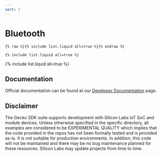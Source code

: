 ```yaml
---
sort: 2
---
```


# Bluetooth


```
{% raw %}{% include list.liquid all=true %}{% endraw %}

{% include list.liquid all=true %}
```

{% include list.liquid all=true %}

## Documentation ##

Official documentation can be found at our [Developer Documentation](https://docs.silabs.com/bluetooth/latest/) page. 

## Disclaimer ##

The Gecko SDK suite supports development with Silicon Labs IoT SoC and module devices. Unless otherwise specified in the specific directory, all examples are considered to be EXPERIMENTAL QUALITY which implies that the code provided in the repos has not been formally tested and is provided as-is. It is not suitable for production environments. In addition, this code will not be maintained and there may be no bug maintenance planned for these resources. Silicon Labs may update projects from time to time.
